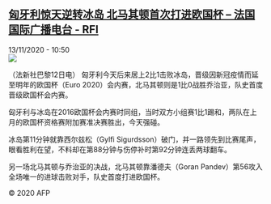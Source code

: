 <!--1605268505000-->
[匈牙利惊天逆转冰岛 北马其顿首次打进欧国杯 – 法国国际广播电台 - RFI](http://www.rfi.fr//cn/contenu/20201113-%E5%8C%88%E7%89%99%E5%88%A9%E6%83%8A%E5%A4%A9%E9%80%86%E8%BD%AC%E5%86%B0%E5%B2%9B-%E5%8C%97%E9%A9%AC%E5%85%B6%E9%A1%BF%E9%A6%96%E6%AC%A1%E6%89%93%E8%BF%9B%E6%AC%A7%E5%9B%BD%E6%9D%AF)
------

<div>13/11/2020 - 10:50</div><img src="https://s.rfi.fr/media/display/5e0484c4-2597-11eb-8606-005056a964fe/w:310/p:16x9/spo0004b.201113175002.jpg"><div class="t-content__body u-clearfix"><p>（法新社巴黎12日电）    匈牙利今天后来居上2比1击败冰岛，晋级因新冠疫情而延至明年的欧国杯（Euro 2020）会内赛，北马其顿则是1比0战胜乔治亚，队史首度晋级欧国杯会内赛。</p><p>    匈牙利与冰岛在2016欧国杯会内赛时同组，当时双方小组赛1比1踢和，两队在上月的欧国杯资格赛附加赛准决赛胜出，今天强碰。</p><p>    冰岛第11分钟就靠西尔兹松（Gylfi Sigurdsson）破门，并一路领先到比赛尾声，眼看胜利在望，不料却在第88分钟与伤停补时第92分钟连丢两球翻车。</p><p>    另一场北马其顿与乔治亚的决战，北马其顿靠潘德夫（Goran Pandev）第56攻入全场唯一的进球击败对手，队史首度打进欧国杯。</p><p class="t-copyright">© 2020 AFP</p>        </div>
